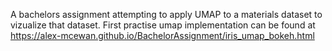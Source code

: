 A bachelors assignment attempting to apply UMAP to a materials dataset to vizualize that dataset. First practise umap implementation can be found at https://alex-mcewan.github.io/BachelorAssignment/iris_umap_bokeh.html
